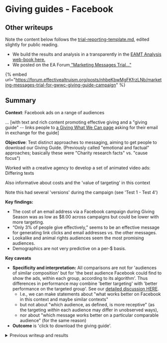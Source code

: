 # Giving guides - Facebook

## Other writeups

Note the content below follows the [trial-reporting-template.md](../../marketing-and-testing-opportunities-tools-tips/trial-reporting-template.md "mention"), edited slightly for public reading.

* We build the results and analysis in a transparently in the [EAMT Analysis web-book here.](https://daaronr.github.io/eamt\_data\_analysis/chapters/gwwc\_gg.html)
* We posted on the EA Forum[ "Marketing Messages Trial..."](https://forum.effectivealtruism.org/posts/nhbeKbwMgFKfrzLNb/marketing-messages-trial-for-gwwc-giving-guide-campaign)

{% embed url="https://forum.effectivealtruism.org/posts/nhbeKbwMgFKfrzLNb/marketing-messages-trial-for-gwwc-giving-guide-campaign" %}

## Summary

**Context**: Facebook ads on a range of audiences&#x20;

... \[with text and rich content promoting effective giving and a "giving guide" -- links people to [a Giving What We Can page](https://www.givingwhatwecan.org/giving-guide) asking for their email in exchange for the guide]

**Objective**: Test distinct approaches to messaging, aiming to get people to download our Giving Guide. (Previously called "emotional and factual" approaches; basically these were "Charity research facts" vs. "cause focus")

Worked with a creative agency to develop a set of animated video ads: Differing texts

Also informative about costs and the 'value of targeting' in this context

Note this had several 'versions' during the campaign (see 'Test 1 - Test 4')

**Key findings:**

* The cost of an email address via a Facebook campaign during Giving Season was as low as $8.00 across campaigns but could be lower with more targeting.
* “Only 3% of people give effectively,” seems to be an effective message for generating link clicks and email addresses vs. the other messages.
* Lookalike and animal rights audiences seem the most promising audiences.
* Demographics are not very predictive on a per-$ basis.

**Key caveats**

* **Specificity and interpretation:** All comparisons are not for 'audiences of similar composition' but for 'the best audience Facebook could find to show the ads, within each group, according to its algorithm'. Thus differences in performance may combine 'better targeting' with 'better performance on the targeted group'. See our [detailed discussion HERE](https://effective-giving-marketing.gitbook.io/untitled/methodological-discussion/splits-randomization/facebook-split-testing-etc).
  * I.e., we can make statements about "what works better on Facebook in this context and maybe similar contexts"
  * but not about "which audience, as defined, is more receptive" (as the targeting _within_ each audience may differ in unobserved ways),
  * nor about "which message works better on a particular comparable audience" (for the same reason)
* **Outcome** is 'click to download the giving guide'.

<details>

<summary>Previous writeup and results</summary>

[**Link**](https://docs.google.com/document/d/1FfrXhD1YAIjrATy9PR6ScP20NMQa82sd80YvMb62iUQ/edit?usp=sharing) **to the previous Gdoc report**

</details>



